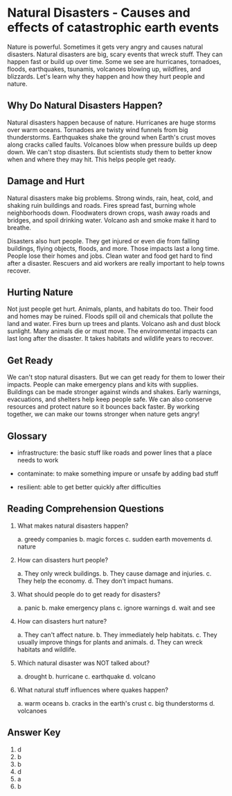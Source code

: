 # Natural Disasters - Causes and effects of catastrophic earth events

Nature is powerful. Sometimes it gets very angry and causes natural disasters. Natural disasters are big, scary events that wreck stuff. They can happen fast or build up over time. Some we see are hurricanes, tornadoes, floods, earthquakes, tsunamis, volcanoes blowing up, wildfires, and blizzards. Let's learn why they happen and how they hurt people and nature.

## Why Do Natural Disasters Happen?

Natural disasters happen because of nature. Hurricanes are huge storms over warm oceans. Tornadoes are twisty wind funnels from big thunderstorms. Earthquakes shake the ground when Earth's crust moves along cracks called faults. Volcanoes blow when pressure builds up deep down. We can't stop disasters. But scientists study them to better know when and where they may hit. This helps people get ready.

## Damage and Hurt

Natural disasters make big problems. Strong winds, rain, heat, cold, and shaking ruin buildings and roads. Fires spread fast, burning whole neighborhoods down. Floodwaters drown crops, wash away roads and bridges, and spoil drinking water. Volcano ash and smoke make it hard to breathe.

Disasters also hurt people. They get injured or even die from falling buildings, flying objects, floods, and more. Those impacts last a long time. People lose their homes and jobs. Clean water and food get hard to find after a disaster. Rescuers and aid workers are really important to help towns recover.

## Hurting Nature

Not just people get hurt. Animals, plants, and habitats do too. Their food and homes may be ruined. Floods spill oil and chemicals that pollute the land and water. Fires burn up trees and plants. Volcano ash and dust block sunlight. Many animals die or must move. The environmental impacts can last long after the disaster. It takes habitats and wildlife years to recover.

## Get Ready

We can't stop natural disasters. But we can get ready for them to lower their impacts. People can make emergency plans and kits with supplies. Buildings can be made stronger against winds and shakes. Early warnings, evacuations, and shelters help keep people safe. We can also conserve resources and protect nature so it bounces back faster. By working together, we can make our towns stronger when nature gets angry!

## Glossary

- infrastructure: the basic stuff like roads and power lines that a place needs to work

- contaminate: to make something impure or unsafe by adding bad stuff

- resilient: able to get better quickly after difficulties

## Reading Comprehension Questions

1. What makes natural disasters happen?

   a. greedy companies
   b. magic forces
   c. sudden earth movements
   d. nature

2. How can disasters hurt people?

   a. They only wreck buildings.
   b. They cause damage and injuries.
   c. They help the economy.
   d. They don't impact humans.

3. What should people do to get ready for disasters?

   a. panic
   b. make emergency plans
   c. ignore warnings
   d. wait and see

4. How can disasters hurt nature?

   a. They can't affect nature.
   b. They immediately help habitats.
   c. They usually improve things for plants and animals.
   d. They can wreck habitats and wildlife.

5. Which natural disaster was NOT talked about?

   a. drought
   b. hurricane
   c. earthquake
   d. volcano

6. What natural stuff influences where quakes happen?

   a. warm oceans
   b. cracks in the earth's crust
   c. big thunderstorms
   d. volcanoes

## Answer Key

1. d
2. b
3. b
4. d
5. a
6. b
